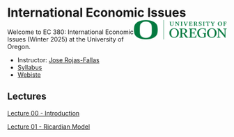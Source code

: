 # International Economic Issues <img align="right" height="45" src="UO.png">

Welcome to EC 380: International Economic Issues (Winter 2025) at the University of Oregon.

- Instructor: [Jose Rojas-Fallas](https://jose-rojas-fallas.quarto.pub/jose-rojas-fallas/)
- [Syllabus](https://rawcdn.githack.com/jrojas1003/EC-380-Intl-Econ-Issues/78cf50f76455a86b5749d5d89f959dbcd99f74f1/Documents/Syllabus/Syllabus.pdf)
- [Webiste](https://jrojas1003.github.io/EC-380-Intl-Econ-Issues/)

## Lectures

[Lecture 00 - Introduction](https://raw.githack.com/jrojas1003/EC-380-Intl-Econ-Issues/main/Slides/00-Introduction/000-compile.html)

[Lecture 01 - Ricardian Model](https://raw.githack.com/jrojas1003/EC-380-Intl-Econ-Issues/main/Slides/01-Ricardo-Model/010-compile.html)

<!--
[Lecture 02 - Heckscher-Ohlin Model](https://raw.githack.com/jrojas1003/EC-380-Intl-Econ-Issues/main/Slides/02-HO-Model/020-compile.html)

[Lecture 03 - Empirics and Issues](https://raw.githack.com/jrojas1003/EC-380-Intl-Econ-Issues/main/Slides/03-Issues-and-Empirics/030-compile.html)

[Lecture 04 - Trade Policy](https://raw.githack.com/jrojas1003/EC-380-Intl-Econ-Issues/main/Slides/04-Trade-Policy/040-compile.html)

[Lecture 05 - Globalization](https://raw.githack.com/jrojas1003/EC-380-Intl-Econ-Issues/main/Slides/05-Globalization/050-compile.html)

[Lecture 06 - International Crises](https://raw.githack.com/jrojas1003/EC-380-Intl-Econ-Issues/main/Slides/06-International-Crises/060-compile.html)

[Lecture 07 - Balance of Payments I](https://raw.githack.com/jrojas1003/EC-380-Intl-Econ-Issues/main/Slides/07-Balance-of-Payments-I/070-compile.html)

[Lecture 08 - Balance of Payments II](https://raw.githack.com/jrojas1003/EC-380-Intl-Econ-Issues/main/Slides/08-Balance-of-Payments-II/080-compile.html)

[Lecture 09 - Exchange Rates: Long-Run]()

[Lecture 10 - Exchange Rates: Short/Medium-Run]()

[Lecture 11 - Exchange Rates: Policies]()
-->